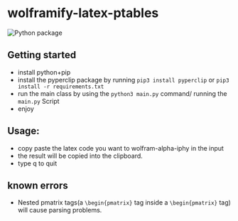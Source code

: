 # wolframify-latex-ptables
![Python package](https://github.com/CommanderStorm/wolframify-latex-ptables/workflows/Python%20package/badge.svg?branch=master)
## Getting started

- install python+pip
- install the pyperclip package by running ```pip3 install pyperclip``` or ```pip3 install -r requirements.txt```
- run the main class by using the ```python3 main.py``` command/ running the ```main.py``` Script
- enjoy

## Usage:
- copy paste the latex code you want to wolfram-alpha-iphy in the input
- the result will be copied into the clipboard.
- type q to quit

## known errors 
- Nested pmatrix tags(a ```\begin{pmatrix}``` tag inside a ```\begin{pmatrix}``` tag) will cause parsing problems.
